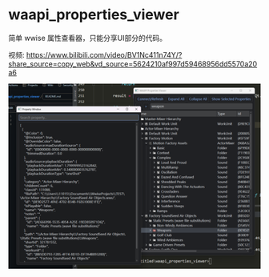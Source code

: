 # waapi_properties_viewer
简单 wwise 属性查看器，只能分享UI部分的代码。

视频: https://www.bilibili.com/video/BV1Nc411n74Y/?share_source=copy_web&vd_source=5624210af997d59468956dd5570a20a6


![截图](https://github.com/xmimu/waapi_properties_viewer/blob/master/src.png)
